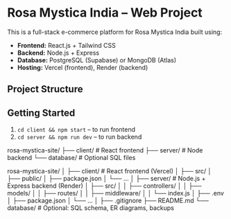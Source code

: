 # Rosa Mystica India – Web Project

This is a full-stack e-commerce platform for Rosa Mystica India built using:

- **Frontend:** React.js + Tailwind CSS
- **Backend:** Node.js + Express
- **Database:** PostgreSQL (Supabase) or MongoDB (Atlas)
- **Hosting:** Vercel (frontend), Render (backend)

## Project Structure


## Getting Started

1. `cd client && npm start` – to run frontend
2. `cd server && npm run dev` – to run backend

rosa-mystica-site/
├── client/ # React frontend
├── server/ # Node backend
└── database/ # Optional SQL files


rosa-mystica-site/
│
├── client/              # React frontend (Vercel)
│   ├── src/
│   ├── public/
│   ├── package.json
│   └── ...
│
├── server/              # Node.js + Express backend (Render)
│   ├── src/
│   │   ├── controllers/
│   │   ├── models/
│   │   ├── routes/
│   │   ├── middleware/
│   │   └── index.js
│   ├── .env
│   ├── package.json
│   └── ...
│
├── .gitignore
├── README.md
└── database/            # Optional: SQL schema, ER diagrams, backups

